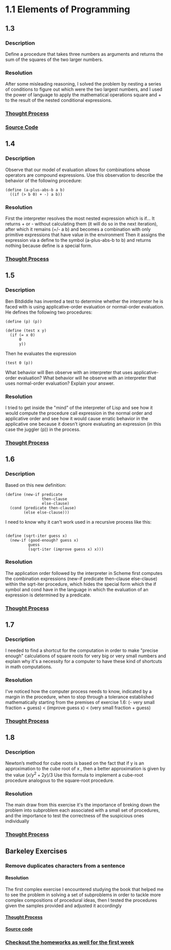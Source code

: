 # 1.1 Elements of Programming

## 1.3 

### Description
Define a procedure that takes three numbers as arguments and returns the sum of the squares of the two larger numbers. 
### Resolution
After some misleading reasoning, I solved the problem by nesting a series of conditions to figure out which were the two largest numbers, and I used the power of language to apply the mathematical operations square and + to the result of the nested conditional expressions.
### [Thought Process](../../solutions/SectionOne/1-ElementsOfProgramming/SICP-Exercises/1.3.md)
### [Source Code](../..//source_code/SectionOne/1-ElementsOfProgramming/1.3.rkt)


## 1.4

### Description
Observe that our model of evaluation allows for combinations whose operators are compound expressions. Use this observation to describe the behavior of the following procedure:
``` racket
(define (a-plus-abs-b a b)
  ((if (> b 0) + -) a b))
``` 

### Resolution
First the interpreter resolves the most nested expression which is if...
It returns + or - without calculating them (it will do so in the next iteration), after which it remains (+/- a b) and becomes a combination with only primitive expressions that have value in the environment
Then it assigns the expression via a define to the symbol (a-plus-abs-b to b) and returns nothing because define is a special form.

### [Thought Process](../../solutions/SectionOne/1-ElementsOfProgramming/SICP-Exercises/1.4.md)

## 1.5

### Description
Ben Bitdiddle has invented a test to determine whether the interpreter he is faced with is using applicative-order evaluation or normal-order evaluation. He defines the following two procedures:
``` racket
(define (p) (p))

(define (test x y) 
  (if (= x 0) 
      0 
      y))
``` 

Then he evaluates the expression
``` racket
(test 0 (p))
``` 

What behavior will Ben observe with an interpreter that uses applicative-order evaluation? What behavior will he observe with an interpreter that uses normal-order evaluation? Explain your answer.
### Resolution
I tried to get inside the "mind" of the interpreter of Lisp and see how it would compute the procedure call expression in the normal order and applicative order and see how it would cause erratic behavior in the applicative one because it doesn't ignore evaluating an expression (in this case the juggler (p)) in the process.

### [Thought Process](../../solutions/SectionOne/1-ElementsOfProgramming/SICP-Exercises/1.5.md)

## 1.6

### Description
Based on this new definition:
``` racket
(define (new-if predicate 
                then-clause 
                else-clause)
  (cond (predicate then-clause)
        (else else-clause)))
``` 

I need to know why it can't work used in a recursive process like this:
``` racket

(define (sqrt-iter guess x)
  (new-if (good-enough? guess x)
          guess
          (sqrt-iter (improve guess x) x)))
``` 

### Resolution
The application  order followed by the interpreter in Scheme first computes the combination expressions (new-if predicate then-clause else-clause) within the sqrt-iter procedure, which hides the special form which the if symbol and cond have in the language in which the evaluation of an expression is determined by a predicate.
### [Thought Process](../../solutions/SectionOne/1-ElementsOfProgramming/SICP-Exercises/1.6.md)


## 1.7

### Description
I needed to find a shortcut for the computation in order to make "precise enough" calculations of square roots for very big or very small numbers and explain why it's a necessity for a computer to have these kind of shortcuts in math computations.
### Resolution
I've noticed how the computer process needs to know, indicated by a margin in the procedure, when to stop
through a tolerance established mathematically starting from the premises of exercise 1.6:
(- very small fraction + guess) < (improve guess x) < (very small fraction + guess)

### [Thought Process](../../solutions/SectionOne/1-ElementsOfProgramming/SICP-Exercises/1.7.md)

## 1.8

### Description
Newton’s method for cube roots is based on the fact that if y is an approximation to the cube root of x , then a better approximation is given by the value
$(x/y^2 + 2y) / 3$
Use this formula to implement a cube-root procedure analogous to the square-root procedure.

### Resolution
The main draw from this exercise it's the importance of breking down the problem into subproblem each associated with a small set of procedures, and the importance to test the correctness of the suspicious ones individually

### [Thought Process](../../solutions/SectionOne/1-ElementsOfProgramming/SICP-Exercises/1.8.md)

## Barkeley Exercises
### Remove duplicates characters from a sentence
#### Resolution
The first complex exercise I encountered studying the book that helped me to see the problem in solving a set of subproblems in order to tackle more complex compositions of procedural ideas, then I tested the procedures given the samples provided and adjusted it accordingly
#### [Thought Process](../../solutions/SectionOne/1-ElementsOfProgramming/Barkeley-Exercises/remove-duplicates-characters.md)
#### [Source code](../..//source_code/SectionOne/1-ElementsOfProgramming/remove_duplicates_characters_procedure.rkt)

### [Checkout the homeworks as well for the first week](../../solutions/SectionOne/Berkeley-Exercises/hw-week1.md)
